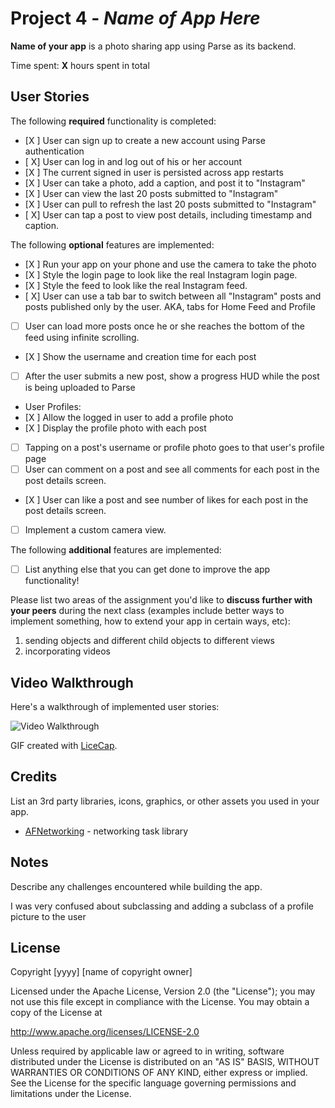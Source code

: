 # Project 4 - *Name of App Here*

**Name of your app** is a photo sharing app using Parse as its backend.

Time spent: **X** hours spent in total

## User Stories

The following **required** functionality is completed:

- [X ] User can sign up to create a new account using Parse authentication
- [ X] User can log in and log out of his or her account
- [X ] The current signed in user is persisted across app restarts
- [X ] User can take a photo, add a caption, and post it to "Instagram"
- [X ] User can view the last 20 posts submitted to "Instagram"
- [X ] User can pull to refresh the last 20 posts submitted to "Instagram"
- [ X] User can tap a post to view post details, including timestamp and caption.

The following **optional** features are implemented:

- [X ] Run your app on your phone and use the camera to take the photo
- [X ] Style the login page to look like the real Instagram login page.
- [X ] Style the feed to look like the real Instagram feed.
- [ X] User can use a tab bar to switch between all "Instagram" posts and posts published only by the user. AKA, tabs for Home Feed and Profile
- [ ] User can load more posts once he or she reaches the bottom of the feed using infinite scrolling.
- [X ] Show the username and creation time for each post
- [ ] After the user submits a new post, show a progress HUD while the post is being uploaded to Parse
- User Profiles:
- [X ] Allow the logged in user to add a profile photo
- [X ] Display the profile photo with each post
- [ ] Tapping on a post's username or profile photo goes to that user's profile page
- [ ] User can comment on a post and see all comments for each post in the post details screen.
- [X ] User can like a post and see number of likes for each post in the post details screen.
- [ ] Implement a custom camera view.

The following **additional** features are implemented:

- [ ] List anything else that you can get done to improve the app functionality!

Please list two areas of the assignment you'd like to **discuss further with your peers** during the next class (examples include better ways to implement something, how to extend your app in certain ways, etc):

1. sending objects and different child objects to different views
2. incorporating videos

## Video Walkthrough

Here's a walkthrough of implemented user stories:

<img src='http://i.imgur.com/link/to/your/gif/file.gif' title='Video Walkthrough' width='' alt='Video Walkthrough' />

GIF created with [LiceCap](http://www.cockos.com/licecap/).

## Credits

List an 3rd party libraries, icons, graphics, or other assets you used in your app.

- [AFNetworking](https://github.com/AFNetworking/AFNetworking) - networking task library


## Notes

Describe any challenges encountered while building the app.

I was very confused about subclassing and adding a subclass of a profile picture to the user

## License

Copyright [yyyy] [name of copyright owner]

Licensed under the Apache License, Version 2.0 (the "License");
you may not use this file except in compliance with the License.
You may obtain a copy of the License at

http://www.apache.org/licenses/LICENSE-2.0

Unless required by applicable law or agreed to in writing, software
distributed under the License is distributed on an "AS IS" BASIS,
WITHOUT WARRANTIES OR CONDITIONS OF ANY KIND, either express or implied.
See the License for the specific language governing permissions and
limitations under the License.
